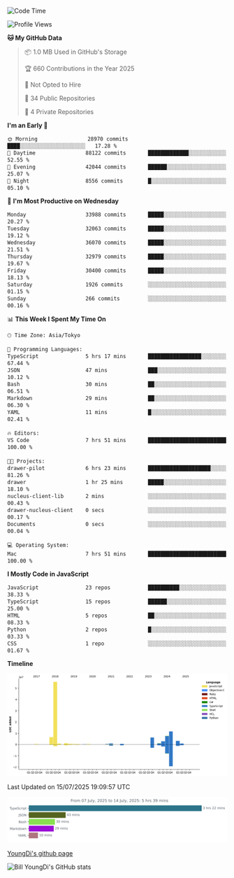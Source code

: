 <!--START_SECTION:waka-->
![Code Time](http://img.shields.io/badge/Code%20Time-1%2C350%20hrs%2029%20mins-blue)

![Profile Views](http://img.shields.io/badge/Profile%20Views-0-blue)

**🐱 My GitHub Data** 

> 📦 1.0 MB Used in GitHub's Storage 
 > 
> 🏆 660 Contributions in the Year 2025
 > 
> 🚫 Not Opted to Hire
 > 
> 📜 34 Public Repositories 
 > 
> 🔑 4 Private Repositories 
 > 
**I'm an Early 🐤** 

```text
🌞 Morning                28970 commits       ████░░░░░░░░░░░░░░░░░░░░░   17.28 % 
🌆 Daytime                88122 commits       █████████████░░░░░░░░░░░░   52.55 % 
🌃 Evening                42044 commits       ██████░░░░░░░░░░░░░░░░░░░   25.07 % 
🌙 Night                  8556 commits        █░░░░░░░░░░░░░░░░░░░░░░░░   05.10 % 
```
📅 **I'm Most Productive on Wednesday** 

```text
Monday                   33988 commits       █████░░░░░░░░░░░░░░░░░░░░   20.27 % 
Tuesday                  32063 commits       █████░░░░░░░░░░░░░░░░░░░░   19.12 % 
Wednesday                36070 commits       █████░░░░░░░░░░░░░░░░░░░░   21.51 % 
Thursday                 32979 commits       █████░░░░░░░░░░░░░░░░░░░░   19.67 % 
Friday                   30400 commits       █████░░░░░░░░░░░░░░░░░░░░   18.13 % 
Saturday                 1926 commits        ░░░░░░░░░░░░░░░░░░░░░░░░░   01.15 % 
Sunday                   266 commits         ░░░░░░░░░░░░░░░░░░░░░░░░░   00.16 % 
```


📊 **This Week I Spent My Time On** 

```text
🕑︎ Time Zone: Asia/Tokyo

💬 Programming Languages: 
TypeScript               5 hrs 17 mins       █████████████████░░░░░░░░   67.44 % 
JSON                     47 mins             ███░░░░░░░░░░░░░░░░░░░░░░   10.12 % 
Bash                     30 mins             ██░░░░░░░░░░░░░░░░░░░░░░░   06.51 % 
Markdown                 29 mins             ██░░░░░░░░░░░░░░░░░░░░░░░   06.30 % 
YAML                     11 mins             █░░░░░░░░░░░░░░░░░░░░░░░░   02.41 % 

🔥 Editors: 
VS Code                  7 hrs 51 mins       █████████████████████████   100.00 % 

🐱‍💻 Projects: 
drawer-pilot             6 hrs 23 mins       ████████████████████░░░░░   81.26 % 
drawer                   1 hr 25 mins        █████░░░░░░░░░░░░░░░░░░░░   18.10 % 
nucleus-client-lib       2 mins              ░░░░░░░░░░░░░░░░░░░░░░░░░   00.43 % 
drawer-nucleus-client    0 secs              ░░░░░░░░░░░░░░░░░░░░░░░░░   00.17 % 
Documents                0 secs              ░░░░░░░░░░░░░░░░░░░░░░░░░   00.04 % 

💻 Operating System: 
Mac                      7 hrs 51 mins       █████████████████████████   100.00 % 
```

**I Mostly Code in JavaScript** 

```text
JavaScript               23 repos            ██████████░░░░░░░░░░░░░░░   38.33 % 
TypeScript               15 repos            ██████░░░░░░░░░░░░░░░░░░░   25.00 % 
HTML                     5 repos             ██░░░░░░░░░░░░░░░░░░░░░░░   08.33 % 
Python                   2 repos             █░░░░░░░░░░░░░░░░░░░░░░░░   03.33 % 
CSS                      1 repo              ░░░░░░░░░░░░░░░░░░░░░░░░░   01.67 % 
```



**Timeline**

![Lines of Code chart](https://raw.githubusercontent.com/Youngdi/Youngdi/master/assets/bar_graph.png)


 Last Updated on 15/07/2025 19:09:57 UTC
<!--END_SECTION:waka-->

![wakatime](./images/stat.svg)

[YoungDi's github page](https://youngdi.github.io)

![Bill YoungDi's GitHub stats](https://github-readme-stats.vercel.app/api?username=youngdi&count_private=true&show_icons=true)
